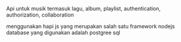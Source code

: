 Api untuk musik termasuk lagu, album, playlist, authentication, authorization, collaboration

menggunakan hapi js yang merupakan salah satu framework nodejs database yang digunakan adalah postgree sql
